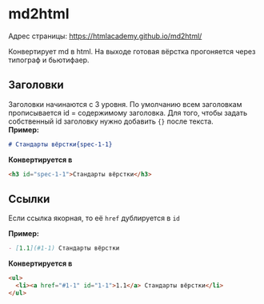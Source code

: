 # md2html

Адрес страницы: https://htmlacademy.github.io/md2html/

Конвертирует md в html. На выходе готовая вёрстка прогоняется через типограф и бьютифаер.

## Заголовки

Заголовки начинаются с 3 уровня. По умолчанию всем заголовкам прописывается id = содержимому заголовка. Для того, чтобы задать собственный id заголовку нужно добавить `{}` после текста.  
**Пример:** 
```markdown
# Стандарты вёрстки{spec-1-1}
```
**Конвертируется в**
```html
<h3 id="spec-1-1">Стандарты вёрстки</h3>
```

## Ссылки

Если ссылка якорная, то её `href` дублируется в `id`

**Пример:**

```markdown
- [1.1](#1-1) Стандарты вёрстки
```

**Конвертируется в**

```html
<ul>
  <li><a href="#1-1" id="1-1">1.1</a> Стандарты вёрстки</li>
</ul>
```
